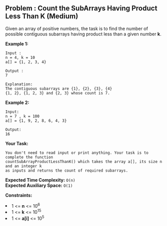 ## Problem : Count the SubArrays Having Product Less Than K (Medium)
Given an array of positive numbers, the task is to find the number of possible contiguous subarrays having product less than a given number **k**.

**Example 1:**
```
Input : 
n = 4, k = 10
a[] = {1, 2, 3, 4}

Output : 
7

Explanation:
The contiguous subarrays are {1}, {2}, {3}, {4} 
{1, 2}, {1, 2, 3} and {2, 3} whose count is 7.
```

**Example 2:**
```
Input:
n = 7 , k = 100
a[] = {1, 9, 2, 8, 6, 4, 3}

Output:
16
```

**Your Task:**
```  
You don't need to read input or print anything. Your task is to complete the function 
countSubArrayProductLessThanK() which takes the array a[], its size n and an integer k 
as inputs and returns the count of required subarrays.
```

**Expected Time Complexity:** ```O(n)```<br>
**Expected Auxiliary Space:** ```O(1)```

**Constraints:**
<li>1 <= <b>n</b> <= 10<sup>6</sup></li>
<li>1 <= <b>k</b> <= 10<sup>15</sup></li>
<li>1 <= <b>a[i]</b> <= 10<sup>5</sup></li>
